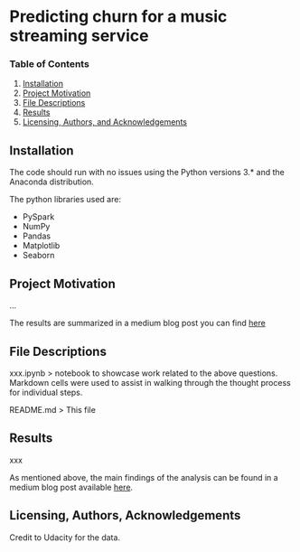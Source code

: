 # Predicting churn for a music streaming service

### Table of Contents

1. [Installation](#installation)
2. [Project Motivation](#motivation)
3. [File Descriptions](#files)
4. [Results](#results)
5. [Licensing, Authors, and Acknowledgements](#licensing)

## Installation <a name="installation"></a>

The code should run with no issues using the Python versions 3.* and the Anaconda distribution.

The python libraries used are:
- PySpark
- NumPy
- Pandas
- Matplotlib
- Seaborn

## Project Motivation<a name="motivation"></a>

...

The results are summarized in a medium blog post you can find [here](https://medium.com/@a.hampersberger/)

## File Descriptions <a name="files"></a>

xxx.ipynb > notebook to showcase work related to the above questions. Markdown cells were used to assist in walking through the thought process for individual steps.

README.md > This file

## Results<a name="results"></a>
xxx

As mentioned above, the main findings of the analysis can be found in a medium blog post available [here](https://medium.com/@a.hampersberger/).

## Licensing, Authors, Acknowledgements<a name="licensing"></a>

Credit to Udacity for the data.
